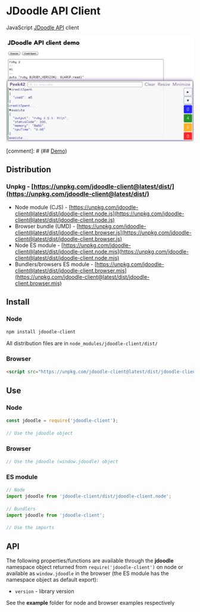 # JDoodle API Client

JavaScript [JDoodle API](https://www.jdoodle.com/compiler-api/docs) client

![Screenshot](./screenshot.png)

[comment]: # (## [Demo](https://rpeev.github.io/jdoodle-client/))

## Distribution

### Unpkg - [https://unpkg.com/jdoodle-client@latest/dist/](https://unpkg.com/jdoodle-client@latest/dist/)

- Node module (CJS) - [https://unpkg.com/jdoodle-client@latest/dist/jdoodle-client.node.js](https://unpkg.com/jdoodle-client@latest/dist/jdoodle-client.node.js)
- Browser bundle (UMD) - [https://unpkg.com/jdoodle-client@latest/dist/jdoodle-client.browser.js](https://unpkg.com/jdoodle-client@latest/dist/jdoodle-client.browser.js)
- Node ES module - [https://unpkg.com/jdoodle-client@latest/dist/jdoodle-client.node.mjs](https://unpkg.com/jdoodle-client@latest/dist/jdoodle-client.node.mjs)
- Bundlers/browsers ES module - [https://unpkg.com/jdoodle-client@latest/dist/jdoodle-client.browser.mjs](https://unpkg.com/jdoodle-client@latest/dist/jdoodle-client.browser.mjs)

## Install

### Node

```bash
npm install jdoodle-client
```

All distribution files are in `node_modules/jdoodle-client/dist/`

### Browser

```html
<script src="https://unpkg.com/jdoodle-client@latest/dist/jdoodle-client.browser.js"></script>
```

## Use

### Node

```javascript
const jdoodle = require('jdoodle-client');

// Use the jdoodle object
```

### Browser

```javascript
// Use the jdoodle (window.jdoodle) object
```

### ES module

```javascript
// Node
import jdoodle from 'jdoodle-client/dist/jdoodle-client.node';

// Bundlers
import jdoodle from 'jdoodle-client';

// Use the imports
```

## API

The following properties/functions are available through the **jdoodle** namespace object returned from `require('jdoodle-client')` on node or available as `window.jdoodle` in the browser (the ES module has the namespace object as default export):

- `version` - library version

See the **example** folder for node and browser examples respectively
